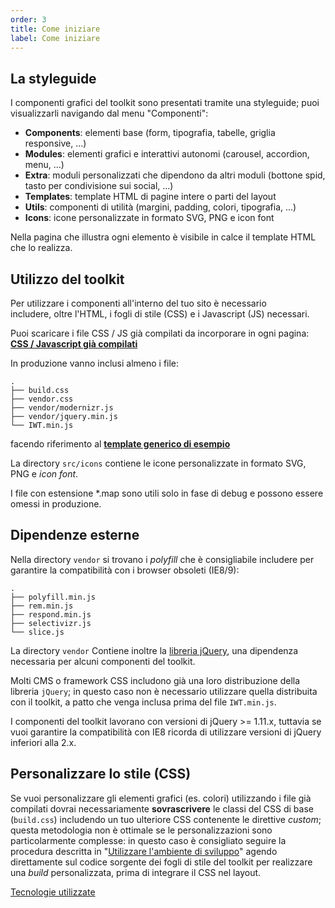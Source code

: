 ```yaml
---
order: 3
title: Come iniziare
label: Come iniziare
---
```


## La styleguide

I componenti grafici del toolkit sono presentati tramite una styleguide;
puoi visualizzarli navigando dal menu "Componenti":

- **Components**: elementi base (form, tipografia, tabelle, griglia responsive, ...)  
- **Modules**: elementi grafici e interattivi autonomi (carousel, accordion, menu, ...)
- **Extra**: moduli personalizzati che dipendono da altri moduli (bottone spid, tasto per condivisione sui social, ...)
- **Templates**: template HTML di pagine intere o parti del layout
- **Utils**: componenti di utilità (margini, padding, colori, tipografia, ...)
- **Icons**: icone personalizzate in formato SVG, PNG e icon font

Nella pagina che illustra ogni elemento è visibile in calce il template HTML che lo realizza.

## Utilizzo del toolkit

Per utilizzare i componenti all'interno del tuo sito è necessario<br>
includere, oltre l'HTML, i fogli di stile (CSS) e i Javascript (JS) necessari.

Puoi scaricare i file CSS / JS già compilati da incorporare in ogni pagina:<br>
**[CSS / Javascript già compilati](https://github.com/italia-it/ita-web-toolkit/tree/gh-pages/build)**

In produzione vanno inclusi almeno i file:

```
.
├── build.css
├── vendor.css
├── vendor/modernizr.js
├── vendor/jquery.min.js
└── IWT.min.js
```

facendo riferimento al
**[template generico di esempio](https://raw.githubusercontent.com/italia-it/ita-web-toolkit/master/src/_preview.tmpl)**

La directory `src/icons` contiene le icone personalizzate in formato SVG, PNG e *icon font*.

I file con estensione \*.map sono utili solo in fase di debug e possono essere omessi in produzione.

## Dipendenze esterne

Nella directory `vendor` si trovano i *polyfill* che è consigliabile includere per garantire la compatibilità
con i browser obsoleti (IE8/9):

```
.
├── polyfill.min.js
├── rem.min.js
├── respond.min.js
├── selectivizr.js
└── slice.js
```

La directory `vendor` Contiene inoltre la [libreria jQuery](https://jquery.com/),
una dipendenza necessaria per alcuni componenti del toolkit.

Molti CMS o framework CSS includono già una loro distribuzione della libreria `jQuery`;
in questo caso non è necessario utilizzare quella distribuita con il toolkit,
a patto che venga inclusa prima del file `IWT.min.js`.

I componenti del toolkit lavorano con versioni di jQuery >= 1.11.x, tuttavia
se vuoi garantire la compatibilità con IE8 ricorda di utilizzare versioni
di jQuery inferiori alla 2.x.

## Personalizzare lo stile (CSS)

Se vuoi personalizzare gli elementi grafici (es. colori)
utilizzando i file già compilati dovrai necessariamente **sovrascrivere** le classi del CSS di base (`build.css`)
includendo un tuo ulteriore CSS contenente le direttive *custom*;
questa metodologia non è ottimale se le personalizzazioni
sono particolarmente complesse: in questo caso è consigliato
seguire la procedura descritta in "[Utilizzare l'ambiente di sviluppo](sviluppare)"
agendo direttamente sul codice sorgente dei fogli di stile del toolkit
per realizzare una *build* personalizzata, prima di integrare il CSS nel layout.

[Tecnologie utilizzate](tecnologie)
